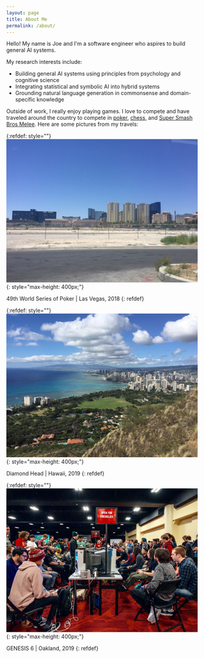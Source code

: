 ```yaml
---
layout: page
title: About Me
permalink: /about/
---
```


Hello! My name is Joe and I'm a software engineer who aspires to build general AI systems.

My research interests include:
* Building general AI systems using principles from psychology and cognitive science
* Integrating statistical and symbolic AI into hybrid systems
* Grounding natural language generation in commonsense and domain-specific knowledge

Outside of work, I really enjoy playing games. I love to compete and have traveled around the country to compete in [poker](https://pokerdb.thehendonmob.com/player.php?a=r&n=601783), [chess](https://lichess.org/@/seaghost27), and [Super Smash Bros Melee](https://www.youtube.com/watch?v=0VzNTRieZ88). Here are some pictures from my travels:


{:refdef: style=""}
![me](/assets/img/vegas.jpg){: style="max-height: 400px;"}

49th World Series of Poker | Las Vegas, 2018
{: refdef}


{:refdef: style=""}
![me](/assets/img/hawaii.jpg){: style="max-height: 400px;"}

Diamond Head | Hawaii, 2019
{: refdef}


{:refdef: style=""}
![me](/assets/img/genesis.jpeg){: style="max-height: 400px;"}

GENESIS 6 | Oakland, 2019
{: refdef}


